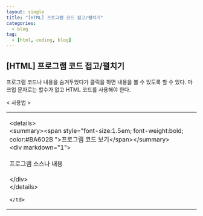 ```yaml
---
layout: single
title: "[HTML] 프로그램 코드 접고/펼치기"
categories:
  - blog
tag:
  - [html, coding, blog]
---
```


## [HTML] 프로그램 코드 접고/펼치기

프로그램 코드나 내용을 숨겨두었다가 클릭을 하면
내용을 볼 수 있도록 할 수 있다.
마크업 문자로는 할수가 없고 HTML 코드를 사용해야 한다.

< 사용법 >  
<table>
  <tr>
    <td>
      
&lt;details&gt;<br />
    &lt;summary&gt;&lt;span style="font-size:1.5em; font-weight:bold; color:#BA602B "&gt;프로그램 코드 보기&lt;/span&gt;&lt;/summary&gt;<br />
    &lt;div markdown="1"&gt;<br />
      <br />
      프로그램 소스나 내용<br />
      <br />
    &lt;/div&gt;<br />
&lt;/details&gt;
      
    </td>
  </tr>
</table>

